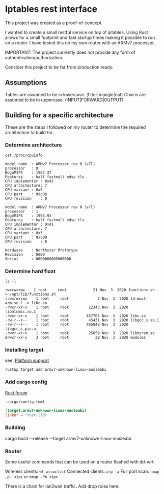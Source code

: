 # Iptables rest interface

This project was created as a proof-of-concept.

I wanted to create a small restful service on top of iptables.
Using Rust allows for a small footprint and fast startup times making it
possible to run on a router.
I have tested this on my own router with an ARMv7 processor.

IMPORTANT: The project currently does not provide any form of authentication/authorization.

Consider this project to be far from production ready.

## Assumptions
Tables are assumed to be in lowercase. (filter|mangle|nat)
Chains are assumed to be in uppercase. (INPUT|FORWARD|OUTPUT)

## Building for a specific architecture

These are the steps I followed on my router to determine the required architecture to
build for.

### Determine architecture 
`cat /proc/cpuinfo`

```shell
model name	: ARMv7 Processor rev 0 (v7l)
processor	: 0
BogoMIPS	: 1987.37
Features	: half fastmult edsp tls 
CPU implementer	: 0x41
CPU architecture: 7
CPU variant	: 0x3
CPU part	: 0xc09
CPU revision	: 0

model name	: ARMv7 Processor rev 0 (v7l)
processor	: 1
BogoMIPS	: 1993.93
Features	: half fastmult edsp tls 
CPU implementer	: 0x41
CPU architecture: 7
CPU variant	: 0x3
CPU part	: 0xc09
CPU revision	: 0

Hardware	: Northstar Prototype
Revision	: 0000
Serial		: 0000000000000000
```

### Determine hard float
`ls -l`

```shell
rwxrwxrwx    1 root     root            21 Nov  3  2020 functions.sh -> /opt/lib/functions.sh
lrwxrwxrwx    1 root     root             7 Nov  3  2020 ld-musl-arm.so.1 -> libc.so
-rwxr-xr-x    1 root     root         12343 Nov  3  2020 libatomic.so.1
-rwxr-xr-x    1 root     root        467765 Nov  3  2020 libc.so
-rw-r--r--    1 root     root         45431 Nov  3  2020 libgcc_s.so.1
-rw-r--r--    1 root     root        495848 Nov  3  2020 libgcc_s_pic.a
-rwxr-xr-x    1 root     root         25659 Nov  3  2020 libnvram.so
drwxr-xr-x    3 root     root            30 Nov  3  2020 modules
```

### Installing target
see: [Platform support](https://doc.rust-lang.org/nightly/rustc/platform-support.html)

`rustup target add armv7-unknown-linux-musleabi`

### Add cargo config
[Rust forum](https://users.rust-lang.org/t/how-to-install-armv7-unknown-linux-musleabihf/82395)

`.cargo/config.toml`

```toml
[target.armv7-unknown-linux-musleabi]
linker = "rust-lld"
```

### Building
cargo build --release --target armv7-unknown-linux-musleabi

### Router
Some useful commands that can be used on a router flashed with dd-wrt:

Wireless clients: `wl assoclist`
Connected clients: `arp -a`
Full port scan: `nmap -p- <ip>` or `nmap -Pn <ip>`

There is a chain for lan2wan traffic. Add drop rules here.